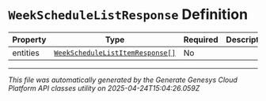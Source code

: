 # `WeekScheduleListResponse` Definition

| Property | Type | Required | Description |
|----------|------|----------|-------------|
| entities | [`WeekScheduleListItemResponse[]`](weekschedulelistitemresponse-definition.md) | No |  |

---

*This file was automatically generated by the Generate Genesys Cloud Platform API classes utility on 2025-04-24T15:04:26.059Z*